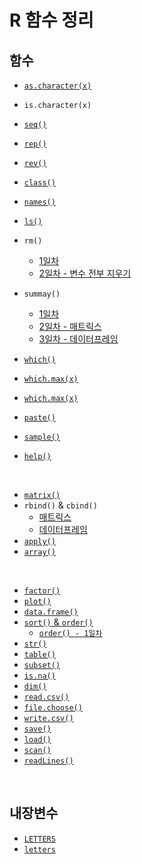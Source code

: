 # R 함수 정리

## 함수

* [`as.character(x)`](https://github.com/lsGee/TIL/blob/master/06.R/R%EA%B8%B0%EC%B4%88_3.md#%EB%B3%80%ED%99%98)
* `is.character(x)`
* [`seq()`](https://github.com/lsGee/TIL/blob/master/06.R/R%EA%B8%B0%EC%B4%88_1.md/#3-%EB%B3%80%EC%88%98-%EC%83%9D%EC%84%B1-%EB%B0%8F-%EC%B6%9C%EB%A0%A5)

* [`rep()`](https://github.com/lsGee/TIL/blob/master/06.R/R%EA%B8%B0%EC%B4%88_1.md/#3-%EB%B3%80%EC%88%98-%EC%83%9D%EC%84%B1-%EB%B0%8F-%EC%B6%9C%EB%A0%A5)
* [`rev()`](https://github.com/lsGee/TIL/blob/master/06.R/R%EA%B8%B0%EC%B4%88_1.md/#3-%EB%B3%80%EC%88%98-%EC%83%9D%EC%84%B1-%EB%B0%8F-%EC%B6%9C%EB%A0%A5)
* [`class()`](https://github.com/lsGee/TIL/blob/master/06.R/R%EA%B8%B0%EC%B4%88_1.md/#3-%EB%B3%80%EC%88%98-%EC%83%9D%EC%84%B1-%EB%B0%8F-%EC%B6%9C%EB%A0%A5)
* [`names()`](https://github.com/lsGee/TIL/blob/master/06.R/R%EA%B8%B0%EC%B4%88_1.md/#3-%EB%B3%80%EC%88%98-%EC%83%9D%EC%84%B1-%EB%B0%8F-%EC%B6%9C%EB%A0%A5)
* [`ls()`](https://github.com/lsGee/TIL/blob/master/06.R/R%EA%B8%B0%EC%B4%88_1.md/#%EC%83%9D%EC%84%B1%EB%90%9C-%EB%B3%80%EC%88%98-%ED%99%95%EC%9D%B8)
* `rm()`
  * [1일차](https://github.com/lsGee/TIL/blob/master/06.R/R%EA%B8%B0%EC%B4%88_1.md/#%EB%B3%80%EC%88%98-%EC%82%AD%EC%A0%9C)
  * [2일차 - 변수 전부 지우기](https://github.com/lsGee/TIL/blob/master/06.R/R%EA%B8%B0%EC%B4%88_3.md#%EB%B3%80%EC%88%98%EB%A5%BC-%ED%8C%8C%EC%9D%BC%EB%A1%9C-%EC%A0%80%EC%9E%A5-%EB%B0%8F-%EB%A1%9C%EB%93%9C)
* `summay()`
  * [1일차](https://github.com/lsGee/TIL/blob/master/06.R/R%EA%B8%B0%EC%B4%88_1.md/#6-%EA%B8%B0%EB%B3%B8-%ED%86%B5%EA%B3%84-%ED%95%A8%EC%88%98)
  * [2일차 - 매트릭스](https://github.com/lsGee/TIL/blob/master/06.R/R%EA%B8%B0%EC%B4%88_2.md#%EA%B8%B0%ED%83%80-%ED%95%A8%EC%88%98)
  * [3일차 - 데이터프레임](https://github.com/lsGee/TIL/blob/master/06.R/R%EA%B8%B0%EC%B4%88_3.md#%EA%B8%B0%ED%83%80-%ED%95%A8%EC%88%98)
* [`which()`](https://github.com/lsGee/TIL/blob/master/06.R/R%EA%B8%B0%EC%B4%88_1.md/#which)
* [`which.max(x)`](https://github.com/lsGee/TIL/blob/master/06.R/R%EA%B8%B0%EC%B4%88_1.md/#which)
* [`which.max(x)`](https://github.com/lsGee/TIL/blob/master/06.R/R%EA%B8%B0%EC%B4%88_1.md/#which)
* [`paste()`](https://github.com/lsGee/TIL/blob/master/06.R/R%EA%B8%B0%EC%B4%88_1.md/#paste)
* [`sample()`](https://github.com/lsGee/TIL/blob/master/06.R/R%EA%B8%B0%EC%B4%88_1.md/#sample)
* [`help()`](https://github.com/lsGee/TIL/blob/master/06.R/R%EA%B8%B0%EC%B4%88_1.md/#document-%EC%B0%B8%EC%A1%B0)

<br>

* [`matrix()`](https://github.com/lsGee/TIL/blob/master/06.R/R%EA%B8%B0%EC%B4%88_2.md#%EC%83%9D%EC%84%B1)
* `rbind()` & `cbind()`
  * [매트릭스](https://github.com/lsGee/TIL/blob/master/06.R/R%EA%B8%B0%EC%B4%88_2.md#%EC%83%9D%EC%84%B1)
  * [데이터프레임](https://github.com/lsGee/TIL/blob/master/06.R/R%EA%B8%B0%EC%B4%88_3.md#%EB%B3%80%ED%99%98)
* [`apply()`](https://github.com/lsGee/TIL/blob/master/06.R/R%EA%B8%B0%EC%B4%88_2.md#%EA%B8%B0%ED%83%80-%ED%95%A8%EC%88%98)
* [`array()`](https://github.com/lsGee/TIL/blob/master/06.R/R%EA%B8%B0%EC%B4%88_2.md#%EC%83%9D%EC%84%B1-1)

<br>

* [`factor()`](https://github.com/lsGee/TIL/blob/master/06.R/R%EA%B8%B0%EC%B4%88_3.md#%EC%83%9D%EC%84%B1)
* [`plot()`](https://github.com/lsGee/TIL/blob/master/06.R/R%EA%B8%B0%EC%B4%88_3.md#%EC%B0%B8%EA%B3%A0-plot)
* [`data.frame()`](https://github.com/lsGee/TIL/blob/master/06.R/R%EA%B8%B0%EC%B4%88_3.md#%EC%83%9D%EC%84%B1-1)
* [`sort()` & `order()`](https://github.com/lsGee/TIL/blob/master/06.R/R%EA%B8%B0%EC%B4%88_3.md#%EC%A0%95%EB%A0%AC) 
  * [`order() - 1일차`](https://github.com/lsGee/TIL/blob/master/06.R/R%EA%B8%B0%EC%B4%88_1.md/#3-%EB%B3%80%EC%88%98-%EC%83%9D%EC%84%B1-%EB%B0%8F-%EC%B6%9C%EB%A0%A5)
* [`str()`](https://github.com/lsGee/TIL/blob/master/06.R/R%EA%B8%B0%EC%B4%88_3.md#%EA%B8%B0%ED%83%80-%ED%95%A8%EC%88%98)
* [`table()`](https://github.com/lsGee/TIL/blob/master/06.R/R%EA%B8%B0%EC%B4%88_3.md#%EA%B8%B0%ED%83%80-%ED%95%A8%EC%88%98)
* [`subset()`](https://github.com/lsGee/TIL/blob/master/06.R/R%EA%B8%B0%EC%B4%88_3.md#%EA%B8%B0%ED%83%80-%ED%95%A8%EC%88%98)
* [`is.na()`](https://github.com/lsGee/TIL/blob/master/06.R/R%EA%B8%B0%EC%B4%88_3.md#%EA%B8%B0%ED%83%80-%ED%95%A8%EC%88%98)
* [`dim()`](https://github.com/lsGee/TIL/blob/master/06.R/R%EA%B8%B0%EC%B4%88_3.md#%EA%B8%B0%ED%83%80-%ED%95%A8%EC%88%98)
* [`read.csv()`](https://github.com/lsGee/TIL/blob/master/06.R/R%EA%B8%B0%EC%B4%88_3.md#csv-%ED%8C%8C%EC%9D%BC-%EC%9D%BD%EC%96%B4%EC%98%A4%EA%B8%B0)
* [`file.choose()`](https://github.com/lsGee/TIL/blob/master/06.R/R%EA%B8%B0%EC%B4%88_3.md#csv-%ED%8C%8C%EC%9D%BC-%EC%9D%BD%EC%96%B4%EC%98%A4%EA%B8%B0)
* [`write.csv()`](https://github.com/lsGee/TIL/blob/master/06.R/R%EA%B8%B0%EC%B4%88_3.md#csv-%ED%8C%8C%EC%9D%BC-%EC%9D%BD%EC%96%B4%EC%98%A4%EA%B8%B0)
* [`save()`](https://github.com/lsGee/TIL/blob/master/06.R/R%EA%B8%B0%EC%B4%88_3.md#%EB%B3%80%EC%88%98%EB%A5%BC-%ED%8C%8C%EC%9D%BC%EB%A1%9C-%EC%A0%80%EC%9E%A5-%EB%B0%8F-%EB%A1%9C%EB%93%9C)
* [`load()`](https://github.com/lsGee/TIL/blob/master/06.R/R%EA%B8%B0%EC%B4%88_3.md#%EB%B3%80%EC%88%98%EB%A5%BC-%ED%8C%8C%EC%9D%BC%EB%A1%9C-%EC%A0%80%EC%9E%A5-%EB%B0%8F-%EB%A1%9C%EB%93%9C)
* [`scan()`](https://github.com/lsGee/TIL/blob/master/06.R/R%EA%B8%B0%EC%B4%88_3.md#%EB%8D%B0%EC%9D%B4%ED%84%B0-%ED%8C%8C%EC%9D%BC-%EB%A1%9C%EB%93%9C)
* [`readLines()`](https://github.com/lsGee/TIL/blob/master/06.R/R%EA%B8%B0%EC%B4%88_3.md#%EB%8D%B0%EC%9D%B4%ED%84%B0-%ED%8C%8C%EC%9D%BC-%EB%A1%9C%EB%93%9C)

<br>

## 내장변수

* [`LETTERS`](https://github.com/lsGee/TIL/blob/master/06.R/R%EA%B8%B0%EC%B4%88_1.md/#3-%EB%B3%80%EC%88%98-%EC%83%9D%EC%84%B1-%EB%B0%8F-%EC%B6%9C%EB%A0%A5)
* [`letters`](https://github.com/lsGee/TIL/blob/master/06.R/R%EA%B8%B0%EC%B4%88_1.md/#3-%EB%B3%80%EC%88%98-%EC%83%9D%EC%84%B1-%EB%B0%8F-%EC%B6%9C%EB%A0%A5)